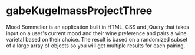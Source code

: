 # gabeKugelmassProjectThree

Mood Sommelier is an application built in HTML, CSS and jQuery that takes input on a user's current mood and their wine preference and pairs a wine varietal based on their choice. The result is based on a randomized subset of a large array of objects so you will get multiple results for each pairing.
